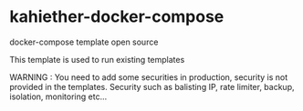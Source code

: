 # kahiether-docker-compose
docker-compose template open source

This template is used to run existing templates

WARNING : You need to add some securities in production, security is not provided in the templates. Security such as balisting IP, rate limiter, backup, isolation, monitoring etc...
